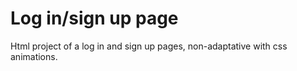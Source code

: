 # Log in/sign up page
Html project of a log in and sign up pages, non-adaptative with css animations.
